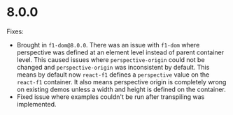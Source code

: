 # 8.0.0

Fixes:

- Brought in `f1-dom@8.0.0`. There was an issue with `f1-dom` where perspective was defined at an element level instead of parent container level. This caused issues where `perspective-origin` could not be changed and `perspective-origin` was inconsistent by default. This means by default now `react-f1` defines a `perspective` value on the `react-f1` container. It also means perspective origin is completely wrong on existing demos unless a width and height is defined on the container.
- Fixed issue where examples couldn't be run after transpiling was implemented.
